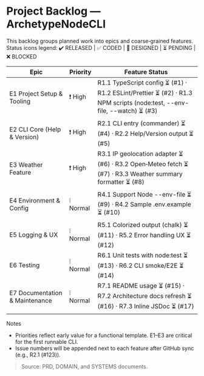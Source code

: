 # Project Backlog — ArchetypeNodeCLI

This backlog groups planned work into epics and coarse‑grained features. Status icons legend: ✔️ RELEASED | ✅ CODED | 📝 DESIGNED | ⏳ PENDING | ❌ BLOCKED

| Epic | Priority | Feature Status |
| --- | --- | --- |
| E1 Project Setup & Tooling | ❗ High | R1.1 TypeScript config ⏳ (#1) · R1.2 ESLint/Prettier ⏳ (#2) · R1.3 NPM scripts (node:test, --env-file, --watch) ⏳ (#3) |
| E2 CLI Core (Help & Version) | ❗ High | R2.1 CLI entry (commander) ⏳ (#4) · R2.2 Help/Version output ⏳ (#5) |
| E3 Weather Feature | ❗ High | R3.1 IP geolocation adapter ⏳ (#6) · R3.2 Open‑Meteo fetch ⏳ (#7) · R3.3 Weather summary formatter ⏳ (#8) |
| E4 Environment & Config | ❕ Normal | R4.1 Support Node --env-file ⏳ (#9) · R4.2 Sample .env.example ⏳ (#10) |
| E5 Logging & UX | ❕ Normal | R5.1 Colorized output (chalk) ⏳ (#11) · R5.2 Error handling UX ⏳ (#12) |
| E6 Testing | ❕ Normal | R6.1 Unit tests with node:test ⏳ (#13) · R6.2 CLI smoke/E2E ⏳ (#14) |
| E7 Documentation & Maintenance | ❕ Normal | R7.1 README usage ⏳ (#15) · R7.2 Architecture docs refresh ⏳ (#16) · R7.3 Inline JSDoc ⏳ (#17) |

Notes
- Priorities reflect early value for a functional template. E1–E3 are critical for the first runnable CLI.
- Issue numbers will be appended next to each feature after GitHub sync (e.g., R2.1 (#123)).

> Source: PRD, DOMAIN, and SYSTEMS documents.
